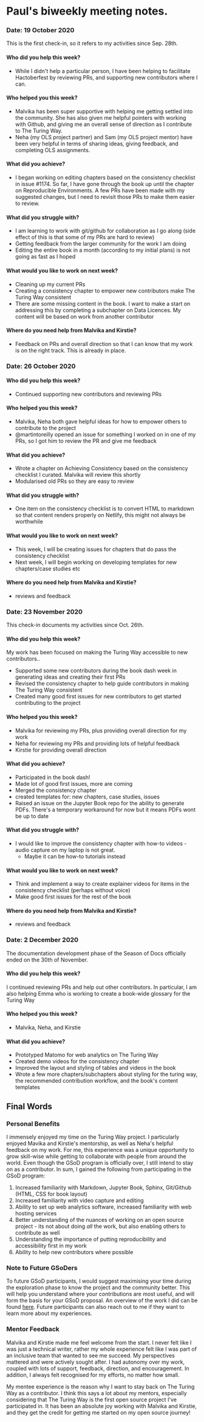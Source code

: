# Paul's biweekly meeting notes.

### Date: 19 October 2020

This is the first check-in, so it refers to my activities since Sep. 28th.

#### Who did you help this week?

- While I didn't help a particular person, I have been helping to facilitate Hactoberfest by reviewing PRs, and supporting new contributors where I can.

#### Who helped you this week?

- Malvika has been super supportive with helping me getting settled into the community. She has also given me helpful pointers with working with Github, and giving me an overall sense of direction as I contribute to The Turing Way.
- Neha (my OLS project partner) and Sam (my OLS project mentor) have been very helpful in terms of sharing ideas, giving feedback, and completing OLS assignments.

#### What did you achieve?

- I began working on editing chapters based on the consistency checklist in issue #1174. So far, I have gone through the book up until the chapter on Reproducible Environments. A few PRs have been made with my suggested changes, but I need to revisit those PRs to make them easier to review.

#### What did you struggle with?

- I am learning to work with git/github for collaboration as I go along (side effect of this is that some of my PRs are hard to review)
- Getting feedback from the larger community for the work I am doing
- Editing the entire book in a month (according to my initial plans) is not going as fast as I hoped

#### What would you like to work on next week?

- Cleaning up my current PRs
- Creating a consistency chapter to empower new contributors make The Turing Way consistent
- There are some missing content in the book. I want to make a start on addressing this by completing a subchapter on Data Licences. My content will be based on work from another contributor

#### Where do you need help from Malvika and Kirstie?

- Feedback on PRs and overall direction so that I can know that my work is on the right track. This is already in place.

### Date: 26 October 2020

#### Who did you help this week?

- Continued supporting new contributors and reviewing PRs

#### Who helped you this week?

- Malvika, Neha both gave helpful ideas for how to empower others to contribute to the project
- @martintoreilly opened an issue for something I worked on in one of my PRs, so I got him to review the PR and give me feedback

#### What did you achieve?

- Wrote a chapter on Achieving Consistency based on the consistency checklist I curated. Malvika will review this shortly
- Modularised old PRs so they are easy to review

#### What did you struggle with?

- One item on the consistency checklist is to convert HTML to markdown so that content renders properly on Netlify, this might not always be worthwhile

#### What would you like to work on next week?

- This week, I will be creating issues for chapters that do pass the consistency checklist
- Next week, I will begin working on developing templates for new chapters/case studies etc

#### Where do you need help from Malvika and Kirstie?

- reviews and feedback


### Date: 23 November 2020

This check-in documents my activities since Oct. 26th.

#### Who did you help this week?

My work has been focused on making the Turing Way accessible to new contributors..

- Supported some new contributors during the book dash week in generating ideas and creating their first PRs
- Revised the consistency chapter to help guide contributors in making The Turing Way consistent
- Created many good first issues for new contributors to get started contributing to the project

#### Who helped you this week?

- Malvika for reviewing my PRs, plus providing overall direction for my work
- Neha for reviewing my PRs and providing lots of helpful feedback
- Kirstie for providing overall direction

#### What did you achieve?

- Participated in the book dash!
- Made lot of good first issues, more are coming
- Merged the consistency chapter
- created templates for: new chapters, case studies, issues
- Raised an issue on the Jupyter Book repo for the ability to generate PDFs. There's a temporary workaround for now but it means PDFs wont be up to date

#### What did you struggle with?

- I would like to improve the consistency chapter with how-to videos - audio capture on my laptop is not great.
  - Maybe it can be how-to tutorials instead

#### What would you like to work on next week?

- Think and implement a way to create explainer videos for items in the consistency checklist (perhaps without voice)
- Make good first issues for the rest of the book

#### Where do you need help from Malvika and Kirstie?

- reviews and feedback

### Date: 2 December 2020

The documentation development phase of the Season of Docs officially ended on the 30th of November.

#### Who did you help this week?

I continued reviewing PRs and help out other contributors. In particular, I am also helping Emma who is working to create a book-wide glossary for the Turing Way

#### Who helped you this week?

- Malvika, Neha, and Kirstie

#### What did you achieve?

- Prototyped Matomo for web analytics on The Turing Way
- Created demo videos for the consistency chapter
- Improved the layout and styling of tables and videos in the book
- Wrote a few more chapters/subchapters about styling for the turing way, the recommended contribution workflow, and the book's content templates

## Final Words

### Personal Benefits

I immensely enjoyed my time on the Turing Way project. I particularly enjoyed Mavika and Kirstie's mentorship, as well as Neha's helpful feedback on my work. For me, this experience was a unique opportunity to grow skill-wise while getting to collaborate with people from around the world. Even though the GSoD program is officially over, I still intend to stay on as a contributor. In sum, I gained the following from participating in the GSoD program:

1. Increased familiarity with Markdown, Jupyter Book, Sphinx, Git/Github (HTML, CSS for book layout)
2. Increased familiarity with video capture and editing
3. Ability to set up web analytics software, increased familiarity with web hosting services
4. Better understanding of the nuances of working on an open source project - its not about doing *all* the work, but also enabling others to contribute as well
5. Understanding the importance of putting reproducibility and accessibility first in my work
6. Ability to help new contributors where possible

### Note to Future GSoDers

To future GSoD participants, I would suggest maximising your time during the exploration phase to know the project and the community better. This will help you understand where your contributions are most useful, and will form the basis for your GSoD proposal. An overview of the work I did can be found [here](../GSoD-2020-Project-Report.md). Future participants can also reach out to me if they want to learn more about my experiences.


### Mentor Feedback

Malvika and Kirstie made me feel welcome from the start. I never felt like I was just a technical writer, rather my whole experience felt like I was part of an inclusive team that wanted to see me succeed. My perspectives mattered and were actively sought after. I had autonomy over my work, coupled with lots of support, feedback, direction, and encouragement. In addition, I always felt recognised for my efforts, no matter how small.

My mentee experience is the reason why I want to stay back on The Turing Way as a contributor. I think this says a lot about my mentors, especially considering that The Turing Way is the first open source project I've participated in. It has been an absolute joy working with Malvika and Kirstie, and they get the credit for getting me started on my open source journey!
